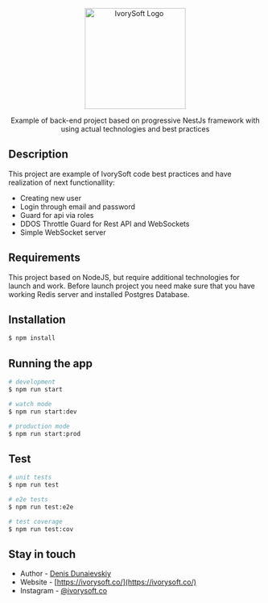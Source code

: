 <p align="center">
  <a href="https://ivorysoft.co/" target="blank"><img src="https://ivorysoft.co/logo/IvorysoftLogo.svg" width="200" alt="IvorySoft Logo" /></a>
</p>

  <p align="center">Example of back-end project based on progressive NestJs framework with using actual technologies and best practices</p>
    <p align="center">
    
## Description

This project are example of IvorySoft code best practices and have realization of next functionallity:
- Creating new user
- Login through email and password
- Guard for api via roles
- DDOS Throttle Guard for Rest API and WebSockets
- Simple WebSocket server

## Requirements

This project based on NodeJS, but require additional technologies for launch and work.
Before launch project you need make sure that you have working Redis server and installed Postgres Database.

## Installation

```bash
$ npm install
```

## Running the app

```bash
# development
$ npm run start

# watch mode
$ npm run start:dev

# production mode
$ npm run start:prod
```

## Test

```bash
# unit tests
$ npm run test

# e2e tests
$ npm run test:e2e

# test coverage
$ npm run test:cov
```

## Stay in touch

- Author - [Denis Dunaievskiy](https://github.com/Denver23)
- Website - [https://ivorysoft.co/](https://ivorysoft.co/)
- Instagram - [@ivorysoft.co](https://www.instagram.com/ivorysoft.co/)
